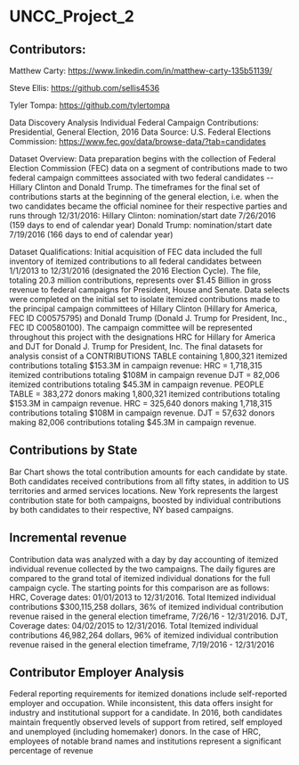 # UNCC_Project_2

## Contributors:
Matthew Carty: https://www.linkedin.com/in/matthew-carty-135b51139/

Steve Ellis: https://github.com/sellis4536

Tyler Tompa: https://github.com/tylertompa

Data Discovery Analysis
Individual Federal Campaign Contributions: Presidential, General Election, 2016 
Data Source: U.S. Federal Elections Commission: https://www.fec.gov/data/browse-data/?tab=candidates

Dataset Overview:
Data preparation begins with the collection of Federal Election Commission (FEC) data on a segment of contributions made to two federal campaign committees associated with two federal candidates -- Hillary Clinton and Donald Trump.
The timeframes for the final set of contributions starts at the beginning of the general election, i.e. when the two candidates became the official nominee for their respective parties and runs through 12/31/2016:
Hillary Clinton: nomination/start date 7/26/2016 (159 days to end of calendar year)
Donald Trump: nomination/start date 7/19/2016 (166 days to end of calendar year)

Dataset Qualifications:
Initial acquisition of FEC data included the full inventory of itemized contributions to all federal candidates between 1/1/2013 to 12/31/2016 (designated the 2016 Election Cycle). The file, totaling 20.3 million contributions, represents over $1.45 Billion in gross revenue to federal campaigns for President, House and Senate.
Data selects were completed on the initial set to isolate itemized contributions made to the principal campaign committees of Hillary Clinton (Hillary for America, FEC ID C00575795) and Donald Trump (Donald J. Trump for President, Inc., FEC ID C00580100).  The campaign committee will be represented throughout this project with the designations HRC for Hillary for America and DJT for Donald J. Trump for President, Inc.
The final datasets for analysis consist of a CONTRIBUTIONS TABLE containing 1,800,321 itemized contributions totaling $153.3M in campaign revenue:
HRC = 1,718,315 itemized contributions totaling $108M in campaign revenue
DJT = 82,006 itemized contributions totaling $45.3M in campaign revenue.
PEOPLE TABLE = 383,272 donors making 1,800,321 itemized contributions totaling $153.3M in campaign revenue.
HRC = 325,640 donors making 1,718,315 contributions totaling $108M in campaign revenue.
DJT = 57,632 donors making 82,006 contributions totaling $45.3M in campaign revenue.

## Contributions by State ##
Bar Chart shows the total contribution amounts for each candidate by state.  Both candidates received contributions from all fifty states, in addition to US territories and armed services locations.  New York represents the largest contribution state for both campaigns, boosted by individual contributions by both candidates to their respective, NY based campaigns.

## Incremental revenue ##
Contribution data was analyzed with a day by day accounting of itemized individual revenue collected by the two campaigns.   The daily figures are compared to the grand total of itemized individual donations for the full campaign cycle. The starting points for this comparison are as follows:
HRC, Coverage dates: 01/01/2013 to 12/31/2016. Total Itemized individual contributions $300,115,258 dollars, 36% of itemized individual contribution revenue raised in the general election timeframe, 7/26/16 - 12/31/2016.
DJT, Coverage dates: 04/02/2015 to 12/31/2016. Total Itemized individual contributions 46,982,264 dollars, 96% of itemized individual contribution revenue raised in the general election timeframe, 7/19/2016 - 12/31/2016

## Contributor Employer Analysis ##

Federal reporting requirements for itemized donations include self-reported employer and occupation.  While inconsistent, this data offers insight for industry and institutional support for a candidate.  In 2016, both candidates maintain frequently observed levels of support from retired, self employed and unemployed (including homemaker) donors.  In the case of HRC, employees of notable brand names and institutions represent a significant percentage of revenue